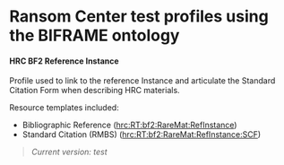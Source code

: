 # Ransom Center test profiles using the BIFRAME ontology

#### HRC BF2 Reference Instance
Profile used to link to the reference Instance and articulate the Standard Citation Form when describing HRC materials.

Resource templates included:

- Bibliographic Reference ([hrc:RT:bf2:RareMat:RefInstance](https://stage.sinopia.io/editor/hrc:RT:bf2:RareMat:RefInstance))
- Standard Citation (RMBS) ([hrc:RT:bf2:RareMat:RefInstance:SCF](https://stage.sinopia.io/editor/hrc:RT:bf2:RareMat:RefInstance:SCF))

> *Current version: test*
